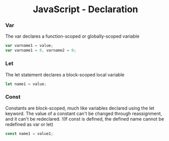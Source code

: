 <link rel="stylesheet" href="https://cdn.jsdelivr.net/npm/bootstrap-icons@1.5.0/font/bootstrap-icons.css">
<link rel="stylesheet" href="../source.css">

<h1 style="text-align:center;">JavaScript - Declaration</h1>

### Var
The var declares a function-scoped or globally-scoped variable
```js
var varname1 = value;
var varname1 = 0, varname2 = 0;
```

### Let
The let statement declares a block-scoped local variable
```js
let name1 = value;
```
### Const
Constants are block-scoped, much like variables declared using the let keyword. The value of a constant can't be changed through reassignment, and it can't be redeclared. !(If const is defined, the defined name cannot be redefined as var or let)
```js
const name1 = value1;
```









